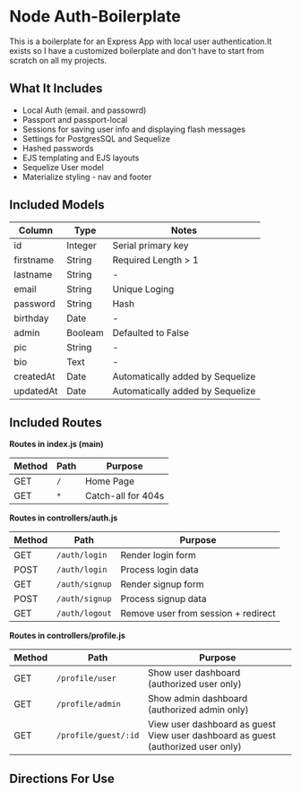 # Node Auth-Boilerplate

This is a boilerplate for an Express App with local user authentication.It exists so I have a customized boilerplate and don't have to start from scratch on all my projects.

## What It Includes

* Local Auth (email. and passowrd)
* Passport and passport-local
* Sessions for saving user info and displaying flash messages
* Settings for PostgresSQL and Sequelize
* Hashed passwords
* EJS templating and EJS layouts
* Sequelize User model
* Materialize styling - nav and footer

## Included Models

| Column | Type | Notes |
| ----------- | ---------- | ------------------------- |
| id | Integer | Serial primary key |
| firstname | String | Required Length > 1 | 
| lastname | String | - | 
| email | String | Unique Loging |
| password | String | Hash | 
| birthday | Date | - |
| admin | Booleam | Defaulted to False
| pic | String | - | 
| bio | Text | - |
| createdAt | Date | Automatically added by Sequelize |
| updatedAt | Date | Automatically added by Sequelize |

## Included Routes

**Routes in index.js (main)**

| Method | Path | Purpose | 
| ------ | ----------------------- | -------------------- |
| GET | `/` | Home Page |
| GET | `*` | Catch-all for 404s |

**Routes in controllers/auth.js**

| Method | Path | Purpose | 
| ------ | ----------------------- | -------------------- |
| GET | `/auth/login` | Render login form |
| POST | `/auth/login` | Process login data |
| GET | `/auth/signup` | Render signup form |
| POST | `/auth/signup` | Process signup data |
| GET | `/auth/logout` | Remove user from session + redirect |

**Routes in controllers/profile.js**

| Method | Path | Purpose | 
| ------ | ----------------------- | -------------------- |
| GET | `/profile/user` | Show user dashboard (authorized user only) |
| GET | `/profile/admin` | Show admin dashboard (authorized admin only) |
| GET | `/profile/guest/:id` | View user dashboard as guest View user dashboard as guest (authorized user only) |

## Directions For Use

